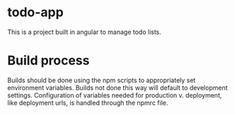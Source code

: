 # todo-app
This is a project built in angular to manage todo lists. 

# Build process
Builds should be done using the npm scripts to appropriately set environment variables. Builds not done this way will default to development settings. 
Configuration of variables needed for production v. deployment, like deployment urls, is handled through the npmrc file.
